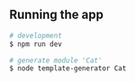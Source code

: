 ## Running the app

```bash
# development
$ npm run dev

# generate module 'Cat'
$ node template-generator Cat
```
